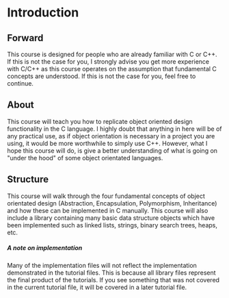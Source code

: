 # Introduction

## Forward

This course is designed for people who are already familiar with C or C++. 
If this is not the case for you, I strongly advise you get more experience 
with C/C++ as this course operates on the assumption that fundamental C 
concepts are understood. If this is not the case for you, feel free to 
continue.

## About

This course will teach you how to replicate object oriented design 
functionality in the C language. I highly doubt that anything in here 
will be of any practical use, as if object orientation is necessary in a 
project you are using, it would be more worthwhile to simply use C++. 
However, what I hope this course will do, is give a better understanding 
of what is going on "under the hood" of some object orientated languages. 

## Structure

This course will walk through the four fundamental concepts of object 
orientated design (Abstraction, Encapsulation, Polymorphism, Inheritance) 
and how these can be implemented in C manually. This course will also 
include a library containing many basic data structure objects which 
have been implemented such as linked lists, strings, binary search trees, 
heaps, etc.

##### A note on implementation

Many of the implementation files will not reflect the implementation demonstrated in 
the tutorial files. This is because all library files represent the final product of 
the tutorials. If you see something that was not covered in the current tutorial file, 
it will be covered in a later tutorial file.

